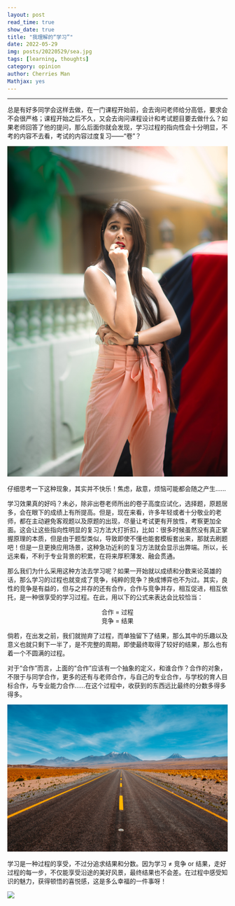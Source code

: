 ```yaml
---
layout: post
read_time: true
show_date: true
title: "我理解的“学习”"
date: 2022-05-29
img: posts/20220529/sea.jpg
tags: [learning, thoughts]
category: opinion
author: Cherries Man
Mathjax: yes
---
```


****

总是有好多同学会这样去做，在一门课程开始前，会去询问老师给分高低，要求会不会很严格；课程开始之后不久，又会去询问课程设计和考试题目要去做什么？如果老师回答了他的提问，那么后面你就会发现，学习过程的指向性会十分明显，不考的内容不去看，考试的内容过度复习——“卷”？

![](../assets/img/posts/20220529/worried.jpg)

仔细思考一下这种现象，其实并不快乐！焦虑，敌意，烦恼可能都会随之产生……

学习效果真的好吗？未必，除非出卷老师所出的卷子高度应试化，选择题，原题居多，会在眼下的成绩上有所提高。但是，现在来看，许多年轻或者十分敬业的老师，都在主动避免客观题以及原题的出现，尽量让考试更有开放性，考察更加全面。这会让这些指向性明显的复习方法大打折扣，比如：很多时候虽然没有真正掌握原理的本质，但是由于题型类似，导致即使不懂也能套模板套出来，那就去刷题吧！但是一旦更换应用场景，这种急功近利的复习方法就会显示出弊端。所以，长远来看，不利于专业背景的积累，在将来厚积薄发、融会贯通。

那么我们为什么采用这种方法去学习呢？如果一开始就以成绩和分数来论英雄的话，那么学习的过程也就变成了竞争，纯粹的竞争？换成博弈也不为过。其实，良性的竞争是有益的，但与之并存的还有合作，合作与竞争并存，相互促进，相互依托，是一种很享受的学习过程。在此，用以下的公式来表达会比较恰当：

<center>
    合作 = 过程
</center>


<center>
    竞争 = 结果
</center>

倘若，在出发之前，我们就抛弃了过程，而单独留下了结果，那么其中的乐趣以及意义也就只剩下一半了，是不完整的周期，即使最终取得了较好的结果，那么也有着一个不圆满的过程。

对于“合作”而言，上面的“合作”应该有一个抽象的定义，和谁合作？合作的对象，不限于与同学合作，更多的还有与老师合作，与自己的专业合作，与学校的育人目标合作，与专业能力合作……在这个过程中，收获到的东西远比最终的分数多得多得多。

![](../assets/img/posts/20220529/scene.jpg)

学习是一种过程的享受，不过分追求结果和分数。因为学习 ≠ 竞争 or 结果，走好过程的每一步，不仅能享受沿途的美好风景，最终结果也不会差。在过程中感受知识的魅力，获得顿悟的喜悦感，这是多么幸福的一件事呀！

![](../assets/img/posts/20220529/happy.jpg)


